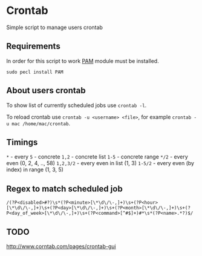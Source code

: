 Crontab
=======

Simple script to manage users crontab

Requirements
------------

In order for this script to work [PAM](http://pecl.php.net/package/PAM) module must be installed.

    sudo pecl install PAM


About users crontab
-------------------

To show list of currently scheduled jobs use `crontab -l`.

To reload crontab use `crontab -u <username> <file>`, for example `crontab -u mac /home/mac/crontab`.

Timings
-------

`*` - every
`5` - concrete
`1,2` - concrete list
`1-5` - concrete range
`*/2` - every even (0, 2, 4, .., 58)
`1,2,3/2` - every even in list (1, 3)
`1-5/2` - every even (by index) in range (1, 3, 5)

Regex to match scheduled job
----------------------------

    /(?P<disabled>#?)\s*(?P<minute>[\*\d\/\-,]+)\s+(?P<hour>[\*\d\/\-,]+)\s+(?P<day>[\*\d\/\-,]+)\s+(?P<month>[\*\d\/\-,]+)\s+(?P<day_of_week>[\*\d\/\-,]+)\s+(?P<command>[^#$]+)#*\s*(?P<name>.*?)$/


TODO
----

http://www.corntab.com/pages/crontab-gui

